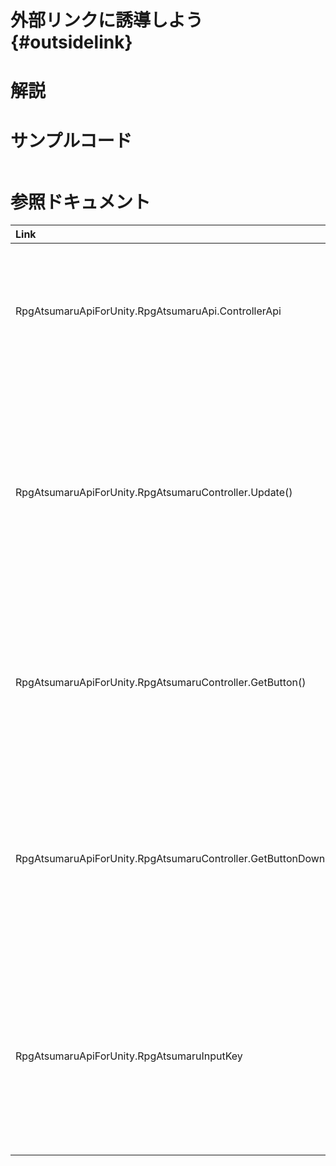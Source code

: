 外部リンクに誘導しよう {#outsidelink}
===

# 解説



# サンプルコード

~~~{.cs}
~~~

# 参照ドキュメント

| Link | Help |
| :--- | :--- |
| RpgAtsumaruApiForUnity.RpgAtsumaruApi.ControllerApi | コントローラAPIを取得するプロパティ |
| RpgAtsumaruApiForUnity.RpgAtsumaruController.Update() | RPGアツマール入力ステータスをラッチして状態を更新する関数 |
| RpgAtsumaruApiForUnity.RpgAtsumaruController.GetButton() | キー入力されているかどうかを取得する関数 |
| RpgAtsumaruApiForUnity.RpgAtsumaruController.GetButtonDown() | キー入力された瞬間のフレームかどうかを取得する関数 |
| RpgAtsumaruApiForUnity.RpgAtsumaruInputKey | RPGアツマールで定義されているキーを定義しています |

